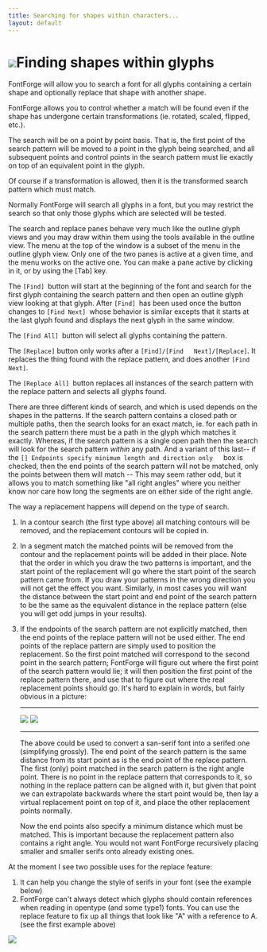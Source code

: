 ```yaml
---
title: Searching for shapes within characters...
layout: default
---
```



![](img/rplref.png)Finding shapes within glyphs
===========================================

FontForge will allow you to search a font for all glyphs containing a
certain shape and optionally replace that shape with another shape.

FontForge allows you to control whether a match will be found even if
the shape has undergone certain transformations (ie. rotated, scaled,
flipped, etc.).

The search will be on a point by point basis. That is, the first point
of the search pattern will be moved to a point in the glyph being
searched, and all subsequent points and control points in the search
pattern must lie exactly on top of an equivalent point in the glyph.

Of course if a transformation is allowed, then it is the transformed
search pattern which must match.

Normally FontForge will search all glyphs in a font, but you may
restrict the search so that only those glyphs which are selected will be
tested.

The search and replace panes behave very much like the outline glyph
views and you may draw within them using the tools available in the
outline view. The menu at the top of the window is a subset of the menu
in the outline glyph view. Only one of the two panes is active at a
given time, and the menu works on the active one. You can make a pane
active by clicking in it, or by using the [Tab] key.

The `[Find] `button will start at the beginning of the font and search
for the first glyph containing the search pattern and then open an
outline glyph view looking at that glyph. After `[Find] `has been used
once the button changes to `[Find Next] `whose behavior is similar
excepts that it starts at the last glyph found and displays the next
glyph in the same window.

The `[Find All] `button will select all glyphs containing the pattern.

The `[Replace]` button only works after a
`[Find]/[Find   Next]/[Replace]`. It replaces the thing found with the
replace pattern, and does another `[Find Next]`.

The `[Replace All] `button replaces all instances of the search pattern
with the replace pattern and selects all glyphs found.

There are three different kinds of search, and which is used depends on
the shapes in the patterns. If the search pattern contains a closed path
or multiple paths, then the search looks for an exact match, ie. for
each path in the search pattern there must be a path in the glyph which
matches it exactly. Whereas, if the search pattern is a single open path
then the search will look for the search pattern *within* any path. And
a variant of this last-- if the
`[] Endpoints specify minimum length and direction only   `box is
checked, then the end points of the search pattern will not be matched,
only the points between them will match -- This may seem rather odd, but
it allows you to match something like "all right angles" where you
neither know nor care how long the segments are on either side of the
right angle.

The way a replacement happens will depend on the type of search.

1.  In a contour search (the first type above) all matching contours
    will be removed, and the replacement contours will be copied in.
2.  In a segment match the matched points will be removed from the
    contour and the replacement points will be added in their place.
    Note that the order in which you draw the two patterns is important,
    and the start point of the replacement will go where the start point
    of the search pattern came from. If you draw your patterns in the
    wrong direction you will not get the effect you want. Similarly, in
    most cases you will want the distance between the start point and
    end point of the search pattern to be the same as the equivalent
    distance in the replace pattern (else you will get odd jumps in your
    results).
3.  If the endpoints of the search pattern are not explicitly matched,
    then the end points of the replace pattern will not be used either.
    The end points of the replace pattern are simply used to position
    the replacement. So the first point matched will correspond to the
    second point in the search pattern; FontForge will figure out where
    the first point of the search pattern would lie; it will then
    position the first point of the replace pattern there, and use that
    to figure out where the real replacement points should go. It's hard
    to explain in words, but fairly obvious in a picture:

      ------------------------ ---------------------
      ![](img/rplsansserifs.png)   ![](img/rplprocess.png)
      ------------------------ ---------------------

    The above could be used to convert a san-serif font into a serifed
    one (simplifying grossly). The end point of the search pattern is
    the same distance from its start point as is the end point of the
    replace pattern. The first (only) point matched in the search
    pattern is the right angle point. There is no point in the replace
    pattern that corresponds to it, so nothing in the replace pattern
    can be aligned with it, but given that point we can extrapolate
    backwards where the start point would be, then lay a virtual
    replacement point on top of it, and place the other replacement
    points normally.

    Now the end points also specify a minimum distance which must be
    matched. This is important because the replacement pattern also
    contains a right angle. You would not want FontForge recursively
    placing smaller and smaller serifs onto already existing ones.

At the moment I see two possible uses for the replace feature:

1.  It can help you change the style of serifs in your font (see the
    example below)
2.  FontForge can't always detect which glyphs should contain references
    when reading in opentype (and some type1) fonts. You can use the
    replace feature to fix up all things that look like "A" with a
    reference to A. (see the first example above)

![](img/rplserifs.png)
